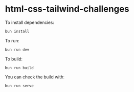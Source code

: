 # html-css-tailwind-challenges

To install dependencies:

```bash
bun install
```

To run:

```bash
bun run dev
```

To build:
```
bun run build
```

You can check the build with:
```
bun run serve
```
